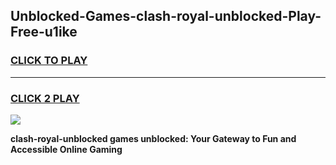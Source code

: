 
## Unblocked-Games-clash-royal-unblocked-Play-Free-u1ike
<h3>
<a href="https://premium76.site?title=clash-royal-unblocked&ref=12A">CLICK TO PLAY</a></h3>
<hr>

<h3>
<a href="https://premium76.site?title=clash-royal-unblocked&ref=12A">CLICK 2 PLAY</a>
  
</h3>

<a href="https://premium76.site?title=clash-royal-unblocked&ref=12A"><img src="https://clearcache.store/games.png"></a>


**clash-royal-unblocked games unblocked: Your Gateway to Fun and Accessible Online Gaming**
